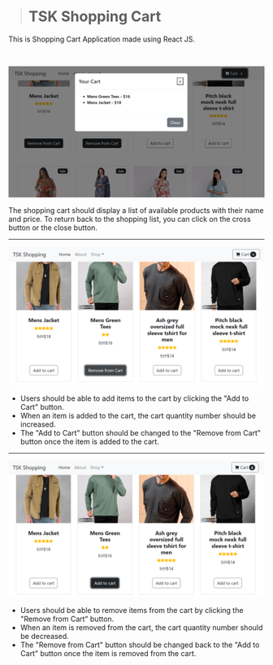 > # TSK Shopping Cart

This is Shopping Cart Application made using React JS.

&nbsp;

![Cart List](./src/Screenshots/Cart%20List.png)

The shopping cart should display a list of available products with their name and price. To return back to the shopping list, you can click on the cross button or the close button.

---

![Add to Cart](./src/Screenshots/Add%20to%20Cart%20-%20Remove%20From%20Cart.png)

- Users should be able to add items to the cart by clicking the "Add to Cart" button.
- When an item is added to the cart, the cart quantity number should be increased.
- The "Add to Cart" button should be changed to the "Remove from Cart" button once the item is added to the cart.

---

![Remove from Cart](./src/Screenshots/Remove%20From%20Cart%20to%20Add%20to%20Cart.png)

- Users should be able to remove items from the cart by clicking the "Remove from Cart" button.
- When an item is removed from the cart, the cart quantity number should be decreased.
- The "Remove from Cart" button should be changed back to the "Add to Cart" button once the item is removed from the cart.
